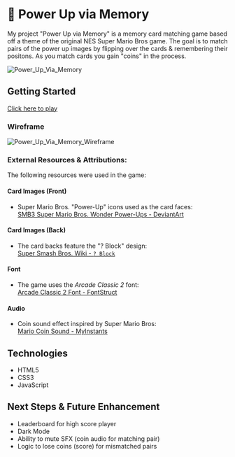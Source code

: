 # 🍄 Power Up via Memory
My project "Power Up via Memory" is a memory card matching game based off a theme of the original NES Super Mario Bros game.  The goal is to match pairs of the power up images by flipping over the cards & remembering their positons.  As you match cards you gain "coins" in the process.

![Power_Up_Via_Memory](https://github.com/user-attachments/assets/591a58c1-6fc6-4078-aa08-bf30032e58bd)

## Getting Started
[Click here to play](https://mendezugenbuehler.github.io/memory-game/)

### Wireframe
![Power_Up_Via_Memory_Wireframe](https://github.com/user-attachments/assets/e8ea51b5-8abd-4f58-be52-7eae51aab6d1)

### External Resources & Attributions:
The following resources were used in the game:

#### Card Images (Front)
- Super Mario Bros. "Power-Up" icons used as the card faces:  
  [SMB3 Super Mario Bros. Wonder Power-Ups - DeviantArt](https://www.deviantart.com/chronova01/art/SMB3-Super-Mario-Bros-Wonder-Power-Ups-980756145)

#### Card Images (Back)
- The card backs feature the "? Block" design:  
  [Super Smash Bros. Wiki - `? Block`](https://supersmashbros.fandom.com/wiki/%3F_Block)

#### Font
- The game uses the *Arcade Classic 2* font:  
  [Arcade Classic 2 Font - FontStruct](https://fontstruct.com/fontstructions/show/1332355/arcade-classic-2-19)

#### Audio
- Coin sound effect inspired by Super Mario Bros:  
  [Mario Coin Sound - MyInstants](https://www.myinstants.com/en/instant/coin-mario/)

## Technologies
- HTML5
- CSS3
- JavaScript

## Next Steps & Future Enhancement
- Leaderboard for high score player
- Dark Mode
- Ability to mute SFX (coin audio for matching pair)
- Logic to lose coins (score) for mismatched pairs

